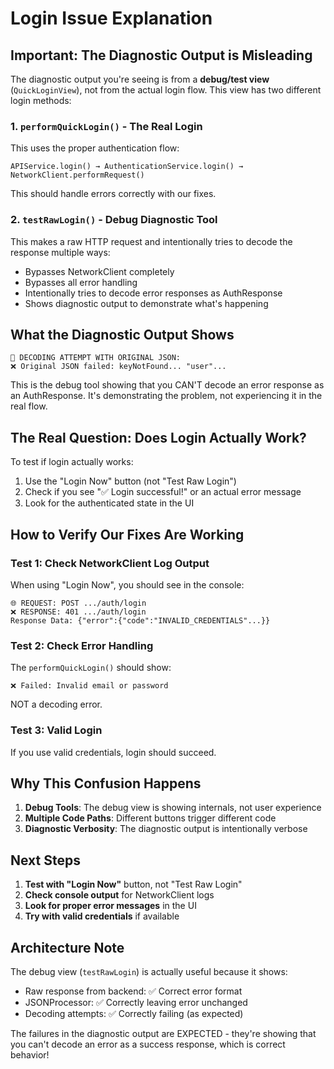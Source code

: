 # Login Issue Explanation

## Important: The Diagnostic Output is Misleading

The diagnostic output you're seeing is from a **debug/test view** (`QuickLoginView`), not from the actual login flow. This view has two different login methods:

### 1. `performQuickLogin()` - The Real Login
This uses the proper authentication flow:
```
APIService.login() → AuthenticationService.login() → NetworkClient.performRequest()
```
This should handle errors correctly with our fixes.

### 2. `testRawLogin()` - Debug Diagnostic Tool
This makes a raw HTTP request and intentionally tries to decode the response multiple ways:
- Bypasses NetworkClient completely
- Bypasses all error handling
- Intentionally tries to decode error responses as AuthResponse
- Shows diagnostic output to demonstrate what's happening

## What the Diagnostic Output Shows

```
🎯 DECODING ATTEMPT WITH ORIGINAL JSON:
❌ Original JSON failed: keyNotFound... "user"...
```

This is the debug tool showing that you CAN'T decode an error response as an AuthResponse. It's demonstrating the problem, not experiencing it in the real flow.

## The Real Question: Does Login Actually Work?

To test if login actually works:

1. Use the "Login Now" button (not "Test Raw Login")
2. Check if you see "✅ Login successful!" or an actual error message
3. Look for the authenticated state in the UI

## How to Verify Our Fixes Are Working

### Test 1: Check NetworkClient Log Output
When using "Login Now", you should see in the console:
```
🌐 REQUEST: POST .../auth/login
❌ RESPONSE: 401 .../auth/login
Response Data: {"error":{"code":"INVALID_CREDENTIALS"...}}
```

### Test 2: Check Error Handling
The `performQuickLogin()` should show:
```
❌ Failed: Invalid email or password
```
NOT a decoding error.

### Test 3: Valid Login
If you use valid credentials, login should succeed.

## Why This Confusion Happens

1. **Debug Tools**: The debug view is showing internals, not user experience
2. **Multiple Code Paths**: Different buttons trigger different code
3. **Diagnostic Verbosity**: The diagnostic output is intentionally verbose

## Next Steps

1. **Test with "Login Now"** button, not "Test Raw Login"
2. **Check console output** for NetworkClient logs
3. **Look for proper error messages** in the UI
4. **Try with valid credentials** if available

## Architecture Note

The debug view (`testRawLogin`) is actually useful because it shows:
- Raw response from backend: ✅ Correct error format
- JSONProcessor: ✅ Correctly leaving error unchanged
- Decoding attempts: ✅ Correctly failing (as expected)

The failures in the diagnostic output are EXPECTED - they're showing that you can't decode an error as a success response, which is correct behavior!